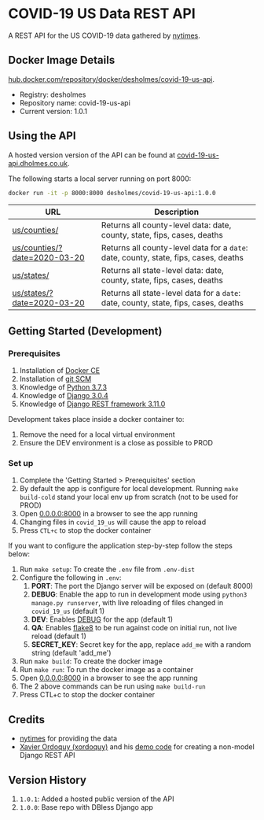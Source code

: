 # COVID-19 US Data REST API

A REST API for the US COVID-19 data gathered by [nytimes](https://github.com/nytimes/covid-19-data).

## Docker Image Details

[hub.docker.com/repository/docker/desholmes/covid-19-us-api](https://hub.docker.com/repository/docker/desholmes/covid-19-us-api).

* Registry: desholmes
* Repository name: covid-19-us-api
* Current version: 1.0.1

## Using the API

A hosted version version of the API can be found at [covid-19-us-api.dholmes.co.uk](https://covid-19-us-api.dholmes.co.uk).

The following starts a local server running on port 8000:

```bash
docker run -it -p 8000:8000 desholmes/covid-19-us-api:1.0.0
```

| URL | Description |
| --- | --- |
| [us/counties/](http://0.0.0.0:8000/us/counties/) | Returns all county-level data: date, county, state, fips, cases, deaths |
| [us/counties/?date=2020-03-20](http://0.0.0.0:8000/us/counties/) | Returns all county-level data for a `date`: date, county, state, fips, cases, deaths |
| [us/states/](http://0.0.0.0:8000/us/state/) | Returns all state-level data: date, county, state, fips, cases, deaths |
| [us/states/?date=2020-03-20](http://0.0.0.0:8000/us/state/) | Returns all state-level data for a `date`: date, county, state, fips, cases, deaths |

## Getting Started (Development)

### Prerequisites

1. Installation of [Docker CE](https://store.docker.com/search?type=edition&offering=community)
1. Installation of [git SCM](https://git-scm.com/downloads)
1. Knowledge of [Python 3.7.3](https://www.python.org/downloads/)
1. Knowledge of [Django 3.0.4](https://www.djangoproject.com/)
1. Knowledge of [Django REST framework 3.11.0](https://www.django-rest-framework.org/)

Development takes place inside a docker container to:

1. Remove the need for a local virtual environment
1. Ensure the DEV environment is a close as possible to PROD

### Set up

1. Complete the 'Getting Started > Prerequisites' section
1. By default the app is configure for local development. Running `make build-cold` stand your local env up from scratch (not to be used for PROD)
1. Open [0.0.0.0:8000](http://0.0.0.0:8000/) in a browser to see the app running
1. Changing files in `covid_19_us` will cause the app to reload
1. Press `CTL+c` to stop the docker container

If you want to configure the application step-by-step follow the steps below:

1. Run `make setup`: To create the `.env` file from `.env-dist`
1. Configure the following in `.env`:
    1. **PORT**: The port the Django server will be exposed on (default 8000)
    1. **DEBUG**: Enable the app to run in development mode using `python3 manage.py runserver`, with live reloading of files changed in `covid_19_us` (default 1)
    1. **DEV**: Enables [DEBUG](https://docs.djangoproject.com/en/3.0/howto/deployment/checklist/) for the app (default 1)
    1. **QA**: Enables [flake8](https://pypi.org/project/flake8/) to be run against code on initial run, not live reload (default 1)
    1. **SECRET_KEY**: Secret key for the app, replace `add_me` with a random string (default 'add_me')
1. Run `make build`: To create the docker image
1. Run `make run`: To run the docker image as a container
1. Open [0.0.0.0:8000](http://0.0.0.0:8000/) in a browser to see the app running
1. The 2 above commands can be run using `make build-run`
1. Press CTL+c to stop the docker container

## Credits

* [nytimes](https://github.com/nytimes/covid-19-data) for providing the data
* [Xavier Ordoquy (xordoquy)](https://medium.com/django-rest-framework/django-rest-framework-viewset-when-you-don-t-have-a-model-335a0490ba6f) and his [demo code](https://github.com/linovia/drf-demo) for creating a non-model Django REST API

## Version History

1. `1.0.1`: Added a hosted public version of the API
1. `1.0.0`: Base repo with DBless Django app
